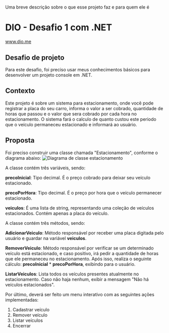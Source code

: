 
# 

Uma breve descrição sobre o que esse projeto faz e para quem ele é

# DIO - Desafio 1 com .NET 
www.dio.me

## Desafio de projeto
Para este desafio, foi preciso usar meus conhecimentos básicos para desenvolver um projeto console em .NET.

## Contexto
Este projeto é sobre um sistema para estacionamento, onde você pode registrar a placa do seu carro, informa o valor a ser cobrado, quantidade de horas que passou e o valor que sera cobrado por cada hora no estacionamento. O sistema fará o calculo de quanto custou este periodo que o veículo permaneceu estacionado e informará ao usuário. 

## Proposta
Foi preciso construir uma classe chamada "Estacionamento", conforme o diagrama abaixo:
![Diagrama de classe estacionamento](diagrama_classe_estacionamento.png)

A classe contém três variáveis, sendo:

**precoInicial**: Tipo decimal. É o preço cobrado para deixar seu veículo estacionado.

**precoPorHora**: Tipo decimal. É o preço por hora que o veículo permanecer estacionado.

**veiculos**: É uma lista de string, representando uma coleção de veículos estacionados. Contém apenas a placa do veículo.

A classe contém três métodos, sendo:

**AdicionarVeiculo**: Método responsável por receber uma placa digitada pelo usuário e guardar na variável **veiculos**.

**RemoverVeiculo**: Método responsável por verificar se um determinado veículo está estacionado, e caso positivo, irá pedir a quantidade de horas que ele permaneceu no estacionamento. Após isso, realiza o seguinte cálculo: **precoInicial** * **precoPorHora**, exibindo para o usuário.

**ListarVeiculos**: Lista todos os veículos presentes atualmente no estacionamento. Caso não haja nenhum, exibir a mensagem "Não há veículos estacionados".

Por último, deverá ser feito um menu interativo com as seguintes ações implementadas:
1. Cadastrar veículo
2. Remover veículo
3. Listar veículos
4. Encerrar

